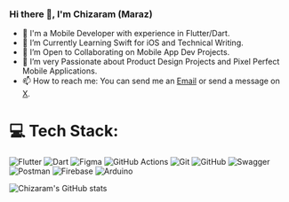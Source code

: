 ### Hi there 👋, I'm Chizaram (Maraz)

- 🔭 I'm a Mobile Developer with experience in Flutter/Dart.
- 🌱 I’m Currently Learning Swift for iOS and Technical Writing.
- 👯 I’m Open to Collaborating on Mobile App Dev Projects.
- 🥅 I’m very Passionate about Product Design Projects and Pixel Perfect Mobile Applications.
- 📫 How to reach me: You can send me an [Email](mailto:chizaramonuorah50@gmail.com) or send a message on [X](https://twitter.com/maraz_devv).


# 💻 Tech Stack:
![Flutter](https://img.shields.io/badge/Flutter-%2302569B.svg?style=for-the-badge&logo=Flutter&logoColor=white) ![Dart](https://img.shields.io/badge/dart-%230175C2.svg?style=for-the-badge&logo=dart&logoColor=white) ![Figma](https://img.shields.io/badge/figma-%23F24E1E.svg?style=for-the-badge&logo=figma&logoColor=white) ![GitHub Actions](https://img.shields.io/badge/github%20actions-%232671E5.svg?style=for-the-badge&logo=githubactions&logoColor=white) ![Git](https://img.shields.io/badge/git-%23F05033.svg?style=for-the-badge&logo=git&logoColor=white) ![GitHub](https://img.shields.io/badge/github-%23121011.svg?style=for-the-badge&logo=github&logoColor=white)  ![Swagger](https://img.shields.io/badge/-Swagger-%23Clojure?style=for-the-badge&logo=swagger&logoColor=white) ![Postman](https://img.shields.io/badge/Postman-FF6C37?style=for-the-badge&logo=postman&logoColor=white)  ![Firebase](https://img.shields.io/badge/firebase-a08021?style=for-the-badge&logo=firebase&logoColor=ffcd34) ![Arduino](https://img.shields.io/badge/-Arduino-00979D?style=for-the-badge&logo=Arduino&logoColor=white)



![Chizaram's GitHub stats](https://github-readme-stats.vercel.app/api?username=maraz-dev&&show_icons=true&theme=dark)



